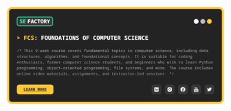 <img src="./fcs.svg" alt="logo" />



<!-- <a>
  <img src="./sef.svg" alt="logo" height="50" />
</a>
<a>
  <img src="./sef.svg" alt="logo" height="50" />
</a>
<a>
  <img src="./sef.svg" alt="logo" height="50" />
</a>
<a>
  <img src="./sef.svg" alt="logo" height="50" />
</a>

| | | |
|-|-|-|
|<br><img src="./1024.jpg" alt="Image" width="100" style="border-radius:15px;"/>|<br><div style="background-color: grey;border-radius: 15px; width: 100px; height: 50px; text-align: center; line-height: 50px">FCS 23</div>|<br> Your biography goes here. You can include information about your professional experience, your skills, and anything else that you think is relevant.|

<br>

<div style="background-color: black;border: 10px solid #FFC635;border-radius: 15px; padding: 40px">

<b><h1>FCS</h1></b>
<b><h2>Foundations of Computer Science</h2></b>

<p>
    This is where you can place a brief description of your project. It's important to provide visitors with a concise overview of what your project does and how it might be useful for them.
</p>

<kbd>KeyBinding Button</kbd>

</div> -->
